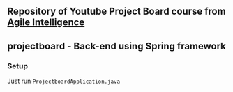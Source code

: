 ## Repository of Youtube Project Board course from [Agile Intelligence](https://www.youtube.com/playlist?list=PLhxN8qSgOT20PXVZo4eksXMfsmp1Ndnwb)


## projectboard - Back-end using Spring framework

### Setup

Just run `ProjectboardApplication.java`


